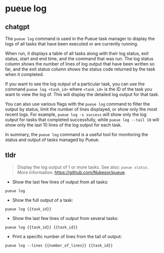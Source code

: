 # pueue log 
## chatgpt 
The `pueue log` command is used in the Pueue task manager to display the logs of all tasks that have been executed or are currently running.

When run, it displays a table of all tasks along with their log status, exit status, start and end time, and the command that was run. The log status column shows the number of lines of log output that have been written so far, and the exit status column shows the status code returned by the task when it completed.

If you want to see the log output of a particular task, you can use the command `pueue log <task_id>` where `<task_id>` is the ID of the task you want to view the log of. This will display the detailed log output for that task.

You can also use various flags with the `pueue log` command to filter the output by status, limit the number of lines displayed, or show only the most recent logs. For example, `pueue log -s success` will show only the log output for tasks that completed successfully, while `pueue log --tail 10` will show only the last 10 lines of the log output for each task. 

In summary, the `pueue log` command is a useful tool for monitoring the status and output of tasks managed by Pueue. 

## tldr 
 
> Display the log output of 1 or more tasks.
> See also: `pueue status`.
> More information: <https://github.com/Nukesor/pueue>.

- Show the last few lines of output from all tasks:

`pueue log`

- Show the full output of a task:

`pueue log {{task_id}}`

- Show the last few lines of output from several tasks:

`pueue log {{task_id}} {{task_id}}`

- Print a specific number of lines from the tail of output:

`pueue log --lines {{number_of_lines}} {{task_id}}`
